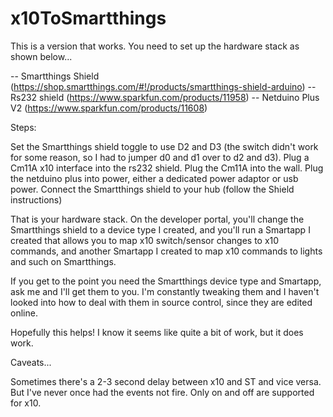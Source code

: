 x10ToSmartthings
================

This is a version that works.  You need to set up the hardware stack as shown below...

-- Smartthings Shield (https://shop.smartthings.com/#!/products/smartthings-shield-arduino)
-- Rs232 shield (https://www.sparkfun.com/products/11958)
-- Netduino Plus V2 (https://www.sparkfun.com/products/11608)

Steps:

Set the Smartthings shield toggle to use D2 and D3 (the switch didn't work for some reason, so I had to jumper d0 and d1 over to d2 and d3).
Plug a Cm11A x10 interface into the rs232 shield.
Plug the Cm11A into the wall.
Plug the netduino plus into power, either a dedicated power adaptor or usb power.
Connect the Smartthings shield to your hub (follow the Shield instructions)

That is your hardware stack.  On the developer portal, you'll change the Smartthings shield to a device type I created, and you'll run a Smartapp I created that allows you to map x10 switch/sensor changes to x10 commands, and another Smartapp I created to map x10 commands to lights and such on Smartthings.

If you get to the point you need the Smartthings device type and Smartapp, ask me and I'll get them to you.  I'm constantly tweaking them and I haven't looked into how to deal with them in source control, since they are edited online.

Hopefully this helps!  I know it seems like quite a bit of work, but it does work.

Caveats...

Sometimes there's a 2-3 second delay between x10 and ST and vice versa.  But I've never once had the events not fire.
Only on and off are supported for x10.
